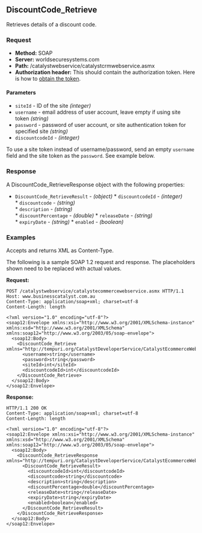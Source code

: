 ## DiscountCode_Retrieve

Retrieves details of a discount code.

### Request

* **Method:** SOAP
* **Server:** worldsecuresystems.com
* **Path:** /catalystwebservice/catalystcrmwebservice.asmx
* **Authorization header:** This should contain the authorization token. Here is how to [obtain the token](http://developers.businesscatalyst.com/developer-documentation/oauth-in-bc.html).

#### Parameters

* `siteId` - ID of the site *(integer)*
* `username` - email address of user account, leave empty if using site token *(string)*
* `password` - password of user account, or site authentication token for specified site *(string)*
* `discountcodeId` - *(integer)*	

To use a site token instead of username/password, send an empty `username` field and the site token as the `password`. See example below.

### Response

A DiscountCode_RetrieveResponse object with the following properties:

* `DiscountCode_RetrieveResult` - *(object)* 
		* `discountcodeId` - *(integer)*	
		* `discountcode` - *(string)*	
		* `description` - *(string)*	
		* `discountPercentage` - *(double)*	
		* `releaseDate` - *(string)*	
		* `expiryDate` - *(string)*	
		* `enabled` - *(boolean)*	

### Examples

Accepts and returns XML as Content-Type. 

The following is a sample SOAP 1.2 request and response. The placeholders shown need to be replaced with actual values.

**Request:**
~~~
POST /catalystwebservice/catalystecommercewebservice.asmx HTTP/1.1
Host: www.businesscatalyst.com.au
Content-Type: application/soap+xml; charset=utf-8
Content-Length: length

<?xml version="1.0" encoding="utf-8"?>
<soap12:Envelope xmlns:xsi="http://www.w3.org/2001/XMLSchema-instance" xmlns:xsd="http://www.w3.org/2001/XMLSchema" xmlns:soap12="http://www.w3.org/2003/05/soap-envelope">
  <soap12:Body>
    <DiscountCode_Retrieve xmlns="http://tempuri.org/CatalystDeveloperService/CatalystEcommerceWebservice">
      <username>string</username>
      <password>string</password>
      <siteId>int</siteId>
      <discountcodeId>int</discountcodeId>
    </DiscountCode_Retrieve>
  </soap12:Body>
</soap12:Envelope>
~~~

**Response:**
~~~
HTTP/1.1 200 OK
Content-Type: application/soap+xml; charset=utf-8
Content-Length: length

<?xml version="1.0" encoding="utf-8"?>
<soap12:Envelope xmlns:xsi="http://www.w3.org/2001/XMLSchema-instance" xmlns:xsd="http://www.w3.org/2001/XMLSchema" xmlns:soap12="http://www.w3.org/2003/05/soap-envelope">
  <soap12:Body>
    <DiscountCode_RetrieveResponse xmlns="http://tempuri.org/CatalystDeveloperService/CatalystEcommerceWebservice">
      <DiscountCode_RetrieveResult>
        <discountcodeId>int</discountcodeId>
        <discountcode>string</discountcode>
        <description>string</description>
        <discountPercentage>double</discountPercentage>
        <releaseDate>string</releaseDate>
        <expiryDate>string</expiryDate>
        <enabled>boolean</enabled>
      </DiscountCode_RetrieveResult>
    </DiscountCode_RetrieveResponse>
  </soap12:Body>
</soap12:Envelope>
~~~
